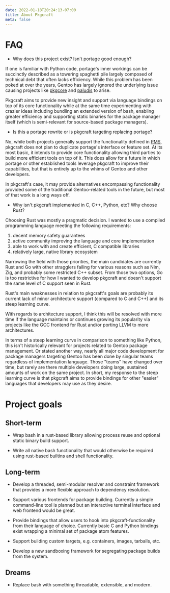 ```yaml
---
date: 2022-01-18T20:24:13-07:00
title: About Pkgcraft
meta: false
---
```


# FAQ

- Why does this project exist? Isn't portage good enough?

If one is familiar with Python code, portage's inner workings can be succinctly
described as a towering spaghetti pile largely composed of technical debt that
often lacks efficiency. While this problem has been poked at over the years,
Gentoo has largely ignored the underlying issue causing projects like
[pkgcore](https://github.com/pkgcore) and
[paludis](https://paludis.exherbo.org/) to arise.

Pkgcraft aims to provide new insight and support via language bindings on top
of its core functionality while at the same time experimenting with crazier
ideas including bundling an extended version of bash, enabling greater
efficiency and supporting static binaries for the package manager itself (which
is semi-relevant for source-based package managers).

- Is this a portage rewrite or is pkgcraft targeting replacing portage?

No, while both projects generally support the functionality defined in
[PMS](https://wiki.gentoo.org/wiki/Package_Manager_Specification), pkgcraft
does not plan to duplicate portage's interface or feature set. At its most
basic, it intends to provide core functionality allowing third parties to build
more efficient tools on top of it. This does allow for a future in which
portage or other established tools leverage pkgcraft to improve their
capabilities, but that is entirely up to the whims of Gentoo and other
developers.

In pkgcraft's case, it may provide alternatives encompassing functionality
provided some of the traditional Gentoo-related tools in the future, but most
of that work is a long ways off.

- Why isn't pkgcraft implemented in C, C++, Python, etc? Why choose Rust?

Choosing Rust was mostly a pragmatic decision. I wanted to use a compiled
programming language meeting the following requirements:

1. decent memory safety guarantees
2. active community improving the language and core implementation
3. able to work with and create efficient, C compatible libraries
4. relatively large, native library ecosystem

Narrowing the field with those priorities, the main candidates are currently
Rust and Go with other stragglers failing for various reasons such as Nim, Zig,
and probably some restricted C++ subset. From those two options, Go is too
restrictive for how I wanted to develop pkgcraft and doesn't support the same
level of C support seen in Rust.

Rust's main weaknesses in relation to pkgcraft's goals are probably its current
lack of minor architecture support (compared to C and C++) and its steep
learning curve.

With regards to architecture support, I think this will be resolved with more
time if the language maintains or continues growing its popularity via projects
like the GCC frontend for Rust and/or porting LLVM to more architectures.

In terms of a steep learning curve in comparison to something like Python, this
isn't historically relevant for projects related to Gentoo package management.
Or stated another way, nearly all major code development for package managers
targeting Gentoo has been done by singular teams regardless of implementation
language. Those "teams" have changed over time, but rarely are there multiple
developers doing large, sustained amounts of work on the same project. In
short, my response to the steep learning curve is that pkgcraft aims to provide
bindings for other "easier" languages that developers may use as they desire.

# Project goals

## Short-term

- Wrap bash in a rust-based library allowing process reuse and optional static
  binary build support.

- Write all native bash functionality that would otherwise be required using
  rust-based builtins and shell functionality.

## Long-term

- Develop a threaded, semi-modular resolver and constraint framework that
  provides a more flexible approach to dependency resolution.

- Support various frontends for package building. Currently a simple
  command-line tool is planned but an interactive terminal interface and web
  frontend would be great.

- Provide bindings that allow users to hook into pkgcraft-functionality from
  their language of choice. Currently basic C and Python bindings exist
  wrapping a minimal set of package atom features.

- Support building custom targets, e.g. containers, images, tarballs, etc.

- Develop a new sandboxing framework for segregating package builds from the
  system.

## Dreams

- Replace bash with something threadable, extensible, and modern.
